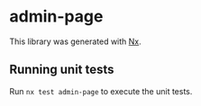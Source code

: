 # admin-page

This library was generated with [Nx](https://nx.dev).

## Running unit tests

Run `nx test admin-page` to execute the unit tests.
